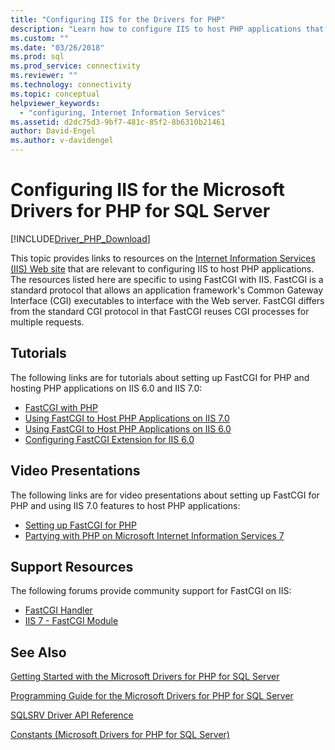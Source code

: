 ```yaml
---
title: "Configuring IIS for the Drivers for PHP"
description: "Learn how to configure IIS to host PHP applications that use the Drivers for PHP for SQL Server. The resources listed here are specific to using FastCGI with IIS."
ms.custom: ""
ms.date: "03/26/2018"
ms.prod: sql
ms.prod_service: connectivity
ms.reviewer: ""
ms.technology: connectivity
ms.topic: conceptual
helpviewer_keywords: 
  - "configuring, Internet Information Services"
ms.assetid: d2dc75d3-9bf7-481c-85f2-8b6310b21461
author: David-Engel
ms.author: v-davidengel
---
```

# Configuring IIS for the Microsoft Drivers for PHP for SQL Server
[!INCLUDE[Driver_PHP_Download](../../includes/driver_php_download.md)]

This topic provides links to resources on the [Internet Information Services (IIS) Web site](https://www.iis.net/) that are relevant to configuring IIS to host PHP applications. The resources listed here are specific to using FastCGI with IIS. FastCGI is a standard protocol that allows an application framework's Common Gateway Interface (CGI) executables to interface with the Web server. FastCGI differs from the standard CGI protocol in that FastCGI reuses CGI processes for multiple requests.  
  
## Tutorials  
The following links are for tutorials about setting up FastCGI for PHP and hosting PHP applications on IIS 6.0 and IIS 7.0:  
  
-   [FastCGI with PHP](/iis/web-hosting/web-server-for-shared-hosting/fastcgi-with-php)  
-   [Using FastCGI to Host PHP Applications on IIS 7.0](/iis/application-frameworks/install-and-configure-php-applications-on-iis/using-fastcgi-to-host-php-applications-on-iis)  
-   [Using FastCGI to Host PHP Applications on IIS 6.0](/iis/application-frameworks/install-and-configure-php-applications-on-iis/using-fastcgi-to-host-php-applications-on-iis-60)  
-   [Configuring FastCGI Extension for IIS 6.0](/iis/application-frameworks/install-and-configure-php-on-iis/configuring-the-fastcgi-extension-for-iis-60)  
  
## Video Presentations  
The following links are for video presentations about setting up FastCGI for PHP and using IIS 7.0 features to host PHP applications:  
  
-   [Setting up FastCGI for PHP](/iis/application-frameworks/running-php-applications-on-iis/set-up-fastcgi-for-php)  
-   [Partying with PHP on Microsoft Internet Information Services 7](/iis/application-frameworks/running-php-applications-on-iis/mix08-partying-with-php-on-microsoft-internet-information-services-7-and-above)  
  
## Support Resources  
The following forums provide community support for FastCGI on IIS:  
  
-   [FastCGI Handler](https://forums.iis.net/1103.aspx)  
-   [IIS 7 - FastCGI Module](https://forums.iis.net/1104.aspx)  
  
## See Also  
[Getting Started with the Microsoft Drivers for PHP for SQL Server](../../connect/php/getting-started-with-the-php-sql-driver.md)

[Programming Guide for the Microsoft Drivers for PHP for SQL Server](../../connect/php/programming-guide-for-php-sql-driver.md)

[SQLSRV Driver API Reference](../../connect/php/sqlsrv-driver-api-reference.md)

[Constants &#40;Microsoft Drivers for PHP for SQL Server&#41;](../../connect/php/constants-microsoft-drivers-for-php-for-sql-server.md)  
